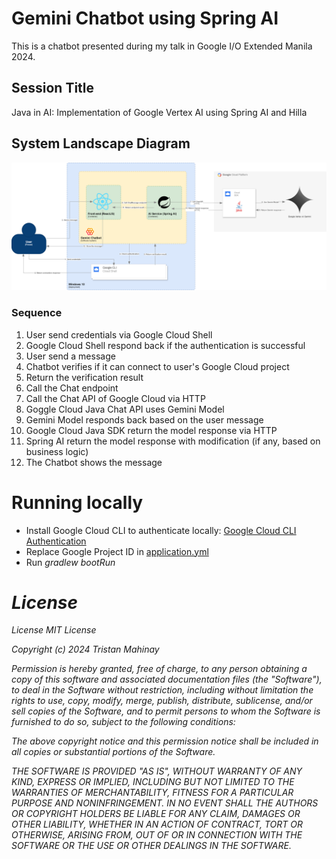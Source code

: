 # Gemini Chatbot using Spring AI
This is a chatbot presented during my talk in Google I/O Extended Manila 2024.

## Session Title
Java in AI: Implementation of Google Vertex AI using Spring AI and Hilla

## System Landscape Diagram

![Gemini Chatbot System Landscape Diagram](misc/gemini-chatbot.png)

### Sequence

<ol>
    <li>User send credentials via Google Cloud Shell</li>
    <li>Google Cloud Shell respond back if the authentication is successful</li>
    <li>User send a message</li>
    <li>Chatbot verifies if it can connect to user's Google Cloud project</li>
    <li>Return the verification result</li>
    <li>Call the Chat endpoint</li>
    <li>Call the Chat API of Google Cloud via HTTP</li>
    <li>Goggle Cloud Java Chat API uses Gemini Model</li>
    <li>Gemini Model responds back based on the user message</li>
    <li>Google Cloud Java SDK return the model response via HTTP</li>
    <li>Spring AI return the model response with modification (if any, based on business logic)</li>
    <li>The Chatbot shows the message</li>
</ol>

# Running locally

* Install Google Cloud CLI to authenticate locally: [Google Cloud CLI Authentication](https://cloud.google.com/docs/authentication/gcloud#local)
* Replace Google Project ID in [application.yml](src/main/resources/application.yml)
* Run <em>gradlew bootRun<em>

# License
License
MIT License

Copyright (c) 2024 Tristan Mahinay

Permission is hereby granted, free of charge, to any person obtaining a copy of this software and associated documentation files (the "Software"), to deal in the Software without restriction, including without limitation the rights to use, copy, modify, merge, publish, distribute, sublicense, and/or sell copies of the Software, and to permit persons to whom the Software is furnished to do so, subject to the following conditions:

The above copyright notice and this permission notice shall be included in all copies or substantial portions of the Software.

THE SOFTWARE IS PROVIDED "AS IS", WITHOUT WARRANTY OF ANY KIND, EXPRESS OR IMPLIED, INCLUDING BUT NOT LIMITED TO THE WARRANTIES OF MERCHANTABILITY, FITNESS FOR A PARTICULAR PURPOSE AND NONINFRINGEMENT. IN NO EVENT SHALL THE AUTHORS OR COPYRIGHT HOLDERS BE LIABLE FOR ANY CLAIM, DAMAGES OR OTHER LIABILITY, WHETHER IN AN ACTION OF CONTRACT, TORT OR OTHERWISE, ARISING FROM, OUT OF OR IN CONNECTION WITH THE SOFTWARE OR THE USE OR OTHER DEALINGS IN THE SOFTWARE.